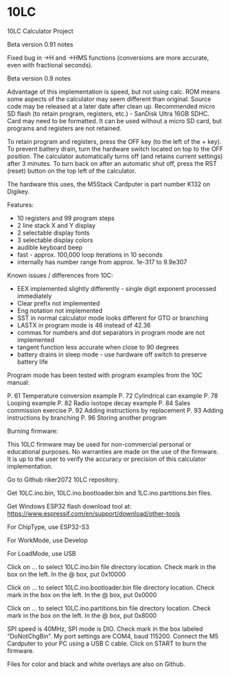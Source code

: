 # 10LC

10LC Calculator Project

Beta version 0.91 notes

Fixed bug in ->H and ->HMS functions (conversions are more accurate, even with fractional seconds).


Beta version 0.9 notes

Advantage of this implementation is speed, but not using calc. ROM means some aspects of the calculator may seem different than original.  Source code may be released at a later date after clean up.  Recommended micro SD flash (to retain program, registers, etc.) - SanDisk Ultra 16GB SDHC.  Card may need to be formatted.  It can be used without a micro SD card, but programs and registers are not retained.

To retain program and registers, press the OFF key (to the left of the + key).  To prevent battery drain, turn the hardware switch located on top to the OFF position.  The calculator automatically turns off (and retains current settings) after 3 minutes.  To turn back on after an automatic shut off, press the RST (reset) button on the top left of the calculator.

The hardware this uses, the M5Stack Cardputer is part number K132 on Digikey.

Features:

- 10 registers and 99 program steps
- 2 line stack X and Y display
- 2 selectable display fonts
- 3 selectable display colors
- audible keyboard beep
- fast - approx. 100,000 loop iterations in 10 seconds
- internally has number range from approx. 1e-317  to 9.9e307

Known issues / differences from 10C:

- EEX implemented slightly differently - single digit exponent processed immediately
- Clear prefix not implemented
- Eng notation not implemented
- SST in normal calculator mode looks different for GTO or branching
- LASTX in program mode is 46 instead of 42.36
- commas for numbers and dot separators in program mode are not implemented
- tangent function less accurate when close to 90 degrees
- battery drains in sleep mode - use hardware off switch to preserve battery life

Program mode has been tested with program examples from the 10C manual:

P. 61 Temperature conversion example
P. 72 Cylindrical can example
P. 78 Looping example
P. 82 Radio isotope decay example
P. 84 Sales commission exercise
P. 92 Adding instructions by replacement
P. 93 Adding instructions by branching
P. 96 Storing another program


Burning firmware:

This 10LC firmware may be used for non-commercial personal or educational purposes.  No warranties are made on the use of the firmware.  It is up to the user to verify the accuracy or precision of this calculator implementation.

Go to Github riker2072 10LC repository.

Get 10LC.ino.bin, 10LC.ino.bootloader.bin and 1LC.ino.partitions.bin files.

Get Windows ESP32 flash download tool at: https://www.espressif.com/en/support/download/other-tools

For ChipType, use ESP32-S3

For WorkMode, use Develop

For LoadMode, use USB

Click on … to select 10LC.ino.bin file directory location.  Check mark in the box on the left.  In the @ box, put 0x10000

Click on … to select 10LC.ino.bootloader.bin file directory location.  Check mark in the box on the left.  In the @ box, put 0x0000

Click on … to select 10LC.ino.partitions.bin file directory location.  Check mark in the box on the left.  In the @ box, put 0x8000

SPI speed is 40MHz, SPI mode is DIO.  Check mark in the box labeled “DoNotChgBin”.  My port settings are COM4, baud 115200.  Connect the M5 Cardputer to your PC using a USB C cable.  Click on START to burn the firmware.

Files for color and black and white overlays are also on Github.




